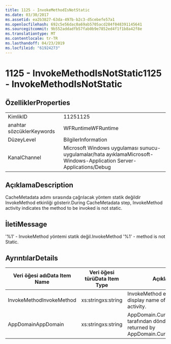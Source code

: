 ```yaml
---
title: 1125 - InvokeMethodIsNotStatic
ms.date: 03/30/2017
ms.assetid: ea2b3827-63da-497b-b2c3-d5cebefe57a1
ms.openlocfilehash: 692c5e56dac0a69ab5705acd284f048391145641
ms.sourcegitcommit: 9b552addadfb57fab0b9e7852ed4f1f1b8a42f8e
ms.translationtype: MT
ms.contentlocale: tr-TR
ms.lasthandoff: 04/23/2019
ms.locfileid: "61924273"
---
```

# <a name="1125---invokemethodisnotstatic"></a><span data-ttu-id="f78d5-102">1125 - InvokeMethodIsNotStatic</span><span class="sxs-lookup"><span data-stu-id="f78d5-102">1125 - InvokeMethodIsNotStatic</span></span>
## <a name="properties"></a><span data-ttu-id="f78d5-103">Özellikler</span><span class="sxs-lookup"><span data-stu-id="f78d5-103">Properties</span></span>  
  
|||  
|-|-|  
|<span data-ttu-id="f78d5-104">Kimlik</span><span class="sxs-lookup"><span data-stu-id="f78d5-104">ID</span></span>|<span data-ttu-id="f78d5-105">1125</span><span class="sxs-lookup"><span data-stu-id="f78d5-105">1125</span></span>|  
|<span data-ttu-id="f78d5-106">anahtar sözcükler</span><span class="sxs-lookup"><span data-stu-id="f78d5-106">Keywords</span></span>|<span data-ttu-id="f78d5-107">WFRuntime</span><span class="sxs-lookup"><span data-stu-id="f78d5-107">WFRuntime</span></span>|  
|<span data-ttu-id="f78d5-108">Düzey</span><span class="sxs-lookup"><span data-stu-id="f78d5-108">Level</span></span>|<span data-ttu-id="f78d5-109">Bilgiler</span><span class="sxs-lookup"><span data-stu-id="f78d5-109">Information</span></span>|  
|<span data-ttu-id="f78d5-110">Kanal</span><span class="sxs-lookup"><span data-stu-id="f78d5-110">Channel</span></span>|<span data-ttu-id="f78d5-111">Microsoft Windows uygulaması sunucu-uygulamalar/hata ayıklama</span><span class="sxs-lookup"><span data-stu-id="f78d5-111">Microsoft-Windows-Application Server-Applications/Debug</span></span>|  
  
## <a name="description"></a><span data-ttu-id="f78d5-112">Açıklama</span><span class="sxs-lookup"><span data-stu-id="f78d5-112">Description</span></span>  
 <span data-ttu-id="f78d5-113">CacheMetadata adımı sırasında çağrılacak yöntem statik değildir InvokeMethod etkinliği gösterir.</span><span class="sxs-lookup"><span data-stu-id="f78d5-113">During CacheMetadata step, InvokeMethod activity indicates the method to be invoked is not static.</span></span>  
  
## <a name="message"></a><span data-ttu-id="f78d5-114">İleti</span><span class="sxs-lookup"><span data-stu-id="f78d5-114">Message</span></span>  
 <span data-ttu-id="f78d5-115">'%1' - InvokeMethod yöntemi statik değil.</span><span class="sxs-lookup"><span data-stu-id="f78d5-115">InvokeMethod '%1' - method is not Static.</span></span>  
  
## <a name="details"></a><span data-ttu-id="f78d5-116">Ayrıntılar</span><span class="sxs-lookup"><span data-stu-id="f78d5-116">Details</span></span>  
  
|<span data-ttu-id="f78d5-117">Veri öğesi adı</span><span class="sxs-lookup"><span data-stu-id="f78d5-117">Data Item Name</span></span>|<span data-ttu-id="f78d5-118">Veri öğesi türü</span><span class="sxs-lookup"><span data-stu-id="f78d5-118">Data Item Type</span></span>|<span data-ttu-id="f78d5-119">Açıklama</span><span class="sxs-lookup"><span data-stu-id="f78d5-119">Description</span></span>|  
|--------------------|--------------------|-----------------|  
|<span data-ttu-id="f78d5-120">InvokeMethod</span><span class="sxs-lookup"><span data-stu-id="f78d5-120">InvokeMethod</span></span>|<span data-ttu-id="f78d5-121">xs:string</span><span class="sxs-lookup"><span data-stu-id="f78d5-121">xs:string</span></span>|<span data-ttu-id="f78d5-122">InvokeMethod etkinliği görünen adı.</span><span class="sxs-lookup"><span data-stu-id="f78d5-122">The display name of the InvokeMethod activity.</span></span>|  
|<span data-ttu-id="f78d5-123">AppDomain</span><span class="sxs-lookup"><span data-stu-id="f78d5-123">AppDomain</span></span>|<span data-ttu-id="f78d5-124">xs:string</span><span class="sxs-lookup"><span data-stu-id="f78d5-124">xs:string</span></span>|<span data-ttu-id="f78d5-125">AppDomain.CurrentDomain.FriendlyName tarafından döndürülen dize.</span><span class="sxs-lookup"><span data-stu-id="f78d5-125">The string returned by AppDomain.CurrentDomain.FriendlyName.</span></span>|
